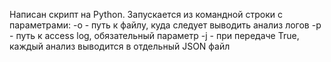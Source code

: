 Написан скрипт на Python. 
Запускается из командной строки с параметрами:
 -o - путь к файлу, куда следует выводить анализ логов
 -p - путь к access log, обязательный параметр
 -j - при передаче True, каждый анализ выводится в отдельный JSON файл
                                         